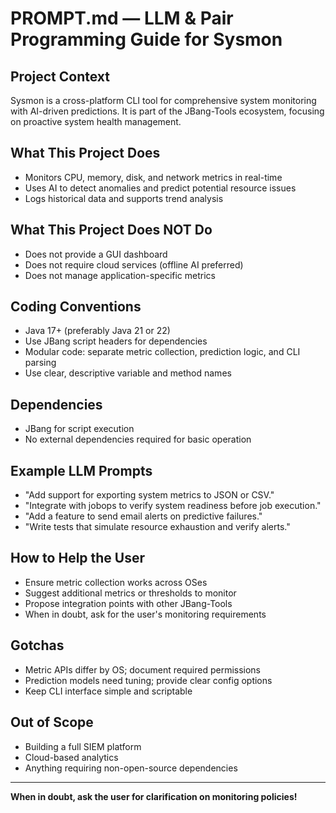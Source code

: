 # PROMPT.md — LLM & Pair Programming Guide for Sysmon

## Project Context

Sysmon is a cross-platform CLI tool for comprehensive system monitoring with AI-driven predictions. It is part of the JBang-Tools ecosystem, focusing on proactive system health management.

## What This Project Does

- Monitors CPU, memory, disk, and network metrics in real-time
- Uses AI to detect anomalies and predict potential resource issues
- Logs historical data and supports trend analysis

## What This Project Does NOT Do

- Does not provide a GUI dashboard
- Does not require cloud services (offline AI preferred)
- Does not manage application-specific metrics

## Coding Conventions

- Java 17+ (preferably Java 21 or 22)
- Use JBang script headers for dependencies
- Modular code: separate metric collection, prediction logic, and CLI parsing
- Use clear, descriptive variable and method names

## Dependencies

- JBang for script execution
- No external dependencies required for basic operation

## Example LLM Prompts

- "Add support for exporting system metrics to JSON or CSV."
- "Integrate with jobops to verify system readiness before job execution."
- "Add a feature to send email alerts on predictive failures."
- "Write tests that simulate resource exhaustion and verify alerts."

## How to Help the User

- Ensure metric collection works across OSes
- Suggest additional metrics or thresholds to monitor
- Propose integration points with other JBang-Tools
- When in doubt, ask for the user's monitoring requirements

## Gotchas

- Metric APIs differ by OS; document required permissions
- Prediction models need tuning; provide clear config options
- Keep CLI interface simple and scriptable

## Out of Scope

- Building a full SIEM platform
- Cloud-based analytics
- Anything requiring non-open-source dependencies

---

**When in doubt, ask the user for clarification on monitoring policies!** 
